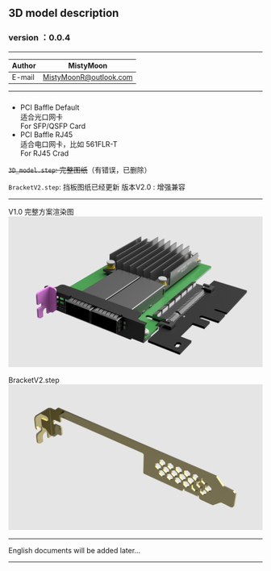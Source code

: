 ## 3D model description

### version ：0.0.4


-----------------------
|Author|MistyMoon|
|---|---
|E-mail|MistyMoonR@outlook.com

-----------------------
### 

- PCI Baffle Default  
  适合光口网卡  
  For SFP/QSFP Card  
- PCI Baffle RJ45  
  适合电口网卡，比如 561FLR-T   
  For RJ45 Crad

~~`3D_model.step`: 完整图纸~~（有错误，已删除）

`BracketV2.step`: 挡板图纸已经更新 版本V2.0 : 增强兼容

-----------------------
V1.0 完整方案渲染图   
![v1.3.png](./img/v1.3.png)       

BracketV2.step
![.png](./img/BracketV2.png)


-----------------------
English documents will be added later...

-----------------------

 
